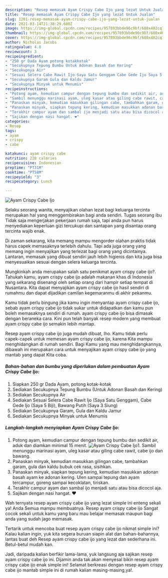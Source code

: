 ```yaml
---
description: "Resep memasak Ayam Crispy Cabe Ijo yang lezat Untuk Jualan"
title: "Resep memasak Ayam Crispy Cabe Ijo yang lezat Untuk Jualan"
slug: 1201-resep-memasak-ayam-crispy-cabe-ijo-yang-lezat-untuk-jualan
date: 2021-03-14T21:38:29.600Z
image: https://img-global.cpcdn.com/recipes/957893bbde96c9bf/680x482cq70/ayam-crispy-cabe-ijo-foto-resep-utama.jpg
thumbnail: https://img-global.cpcdn.com/recipes/957893bbde96c9bf/680x482cq70/ayam-crispy-cabe-ijo-foto-resep-utama.jpg
cover: https://img-global.cpcdn.com/recipes/957893bbde96c9bf/680x482cq70/ayam-crispy-cabe-ijo-foto-resep-utama.jpg
author: Nicholas Jacobs
ratingvalue: 4.8
reviewcount: 3
recipeingredient:
- "250 gr Dada Ayam potong kotakkotak"
- "Secukupnya Tepung Bumbu Untuk Adonan Basah dan Kering"
- "Secukupnya Air"
- "Sesuai Selera Cabe Rawit Ijo Saya Satu Genggam Cabe Gede Ijo Saya 5 Biji Bawang Putih Saya 3 Siung"
- "Secukupnya Garam Gula dan Kaldu Jamur"
- "Secukupnya Minyak untuk Menumis"
recipeinstructions:
- "Potong ayam, kemudian campur dengan tepung bumbu dan sedikit air, aduk dan diamkan minimal 15 menit."
- "Sambil menunggu marinasi ayam, uleg kasar atau giling cabe rawit, cabe ijo dan bawang."
- "Panaskan minyak, kemudian masukkan gilingan cabe, tambahkan garam, gula dan kaldu bubuk cek rasa, sisihkan."
- "Panaskan minyak, siapkan tepung kering, kemudian masukkan adonan basah ayam ke adonan kering. Ulen sampai tepung dan ayam tercampur, goreng sampai kecoklatan, tiriskan."
- "Terakhir campur ayam dan sambal ijo menjadi satu atau bisa dicocol aja."
- "Sajikan dengan nasi hangat. ❤️"
categories:
- Resep
tags:
- ayam
- crispy
- cabe

katakunci: ayam crispy cabe 
nutrition: 228 calories
recipecuisine: Indonesian
preptime: "PT31M"
cooktime: "PT58M"
recipeyield: "3"
recipecategory: Lunch

---
```



![Ayam Crispy Cabe Ijo](https://img-global.cpcdn.com/recipes/957893bbde96c9bf/680x482cq70/ayam-crispy-cabe-ijo-foto-resep-utama.jpg)

Selaku seorang wanita, menyajikan olahan lezat bagi keluarga tercinta merupakan hal yang menggembirakan bagi anda sendiri. Tugas seorang ibu Tidak saja mengerjakan pekerjaan rumah saja, tapi anda pun harus menyediakan keperluan gizi tercukupi dan santapan yang disantap orang tercinta wajib enak.

Di zaman  sekarang, kita memang mampu mengorder olahan praktis tidak harus capek memasaknya terlebih dahulu. Tapi ada juga orang yang memang ingin menyajikan yang terlezat bagi orang yang dicintainya. Lantaran, memasak yang dibuat sendiri jauh lebih higienis dan kita juga bisa menyesuaikan sesuai dengan selera keluarga tercinta. 



Mungkinkah anda merupakan salah satu penikmat ayam crispy cabe ijo?. Tahukah kamu, ayam crispy cabe ijo adalah makanan khas di Indonesia yang sekarang disenangi oleh setiap orang dari hampir setiap tempat di Nusantara. Kita dapat menyajikan ayam crispy cabe ijo hasil sendiri di rumahmu dan dapat dijadikan camilan kegemaranmu di akhir pekanmu.

Kamu tidak perlu bingung jika kamu ingin menyantap ayam crispy cabe ijo, sebab ayam crispy cabe ijo tidak sukar untuk didapatkan dan kamu pun boleh memasaknya sendiri di rumah. ayam crispy cabe ijo bisa dimasak dengan beraneka cara. Kini pun telah banyak resep modern yang membuat ayam crispy cabe ijo semakin lebih mantap.

Resep ayam crispy cabe ijo juga mudah dibuat, lho. Kamu tidak perlu capek-capek untuk memesan ayam crispy cabe ijo, karena Kita mampu menghidangkan di rumah sendiri. Bagi Kamu yang mau menghidangkannya, dibawah ini merupakan cara untuk menyajikan ayam crispy cabe ijo yang mantab yang dapat Kita coba.

<!--inarticleads1-->

##### Bahan-bahan dan bumbu yang diperlukan dalam pembuatan Ayam Crispy Cabe Ijo:

1. Siapkan 250 gr Dada Ayam, potong kotak-kotak
1. Sediakan Secukupnya Tepung Bumbu (Untuk Adonan Basah dan Kering)
1. Sediakan Secukupnya Air
1. Sediakan Sesuai Selera Cabe Rawit Ijo (Saya Satu Genggam), Cabe Gede Ijo (Saya 5 Biji), Bawang Putih (Saya 3 Siung)
1. Sediakan Secukupnya Garam, Gula dan Kaldu Jamur
1. Sediakan Secukupnya Minyak untuk Menumis




<!--inarticleads2-->

##### Langkah-langkah menyiapkan Ayam Crispy Cabe Ijo:

1. Potong ayam, kemudian campur dengan tepung bumbu dan sedikit air, aduk dan diamkan minimal 15 menit.
<img src="https://img-global.cpcdn.com/steps/a5252a5571082399/160x128cq70/ayam-crispy-cabe-ijo-langkah-memasak-1-foto.jpg" alt="Ayam Crispy Cabe Ijo">1. Sambil menunggu marinasi ayam, uleg kasar atau giling cabe rawit, cabe ijo dan bawang.
1. Panaskan minyak, kemudian masukkan gilingan cabe, tambahkan garam, gula dan kaldu bubuk cek rasa, sisihkan.
1. Panaskan minyak, siapkan tepung kering, kemudian masukkan adonan basah ayam ke adonan kering. Ulen sampai tepung dan ayam tercampur, goreng sampai kecoklatan, tiriskan.
1. Terakhir campur ayam dan sambal ijo menjadi satu atau bisa dicocol aja.
1. Sajikan dengan nasi hangat. ❤️




Wah ternyata resep ayam crispy cabe ijo yang lezat simple ini enteng sekali ya! Anda Semua mampu membuatnya. Resep ayam crispy cabe ijo Sangat cocok sekali untuk kamu yang baru mau belajar memasak maupun bagi anda yang sudah jago memasak.

Tertarik untuk mencoba buat resep ayam crispy cabe ijo nikmat simple ini? Kalau kalian ingin, yuk kita segera buruan siapin alat dan bahan-bahannya, lantas buat deh Resep ayam crispy cabe ijo yang lezat dan sederhana ini. Betul-betul mudah kan. 

Jadi, daripada kalian berfikir lama-lama, yuk langsung aja sajikan resep ayam crispy cabe ijo ini. Dijamin anda tak akan menyesal bikin resep ayam crispy cabe ijo enak simple ini! Selamat berkreasi dengan resep ayam crispy cabe ijo mantab simple ini di rumah kalian masing-masing,ya!.

